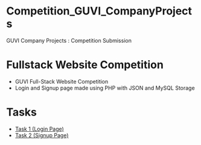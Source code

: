 # Competition_GUVI_CompanyProjects
 GUVI Company Projects : Competition Submission

# Fullstack Website Competition
 - GUVI Full-Stack Website Competition
 - Login and Signup page made using PHP with JSON and MySQL Storage

# Tasks
 - [Task 1 (Login Page)](Task_1/)
 - [Task 2 (Signup Page)](Task_2/)